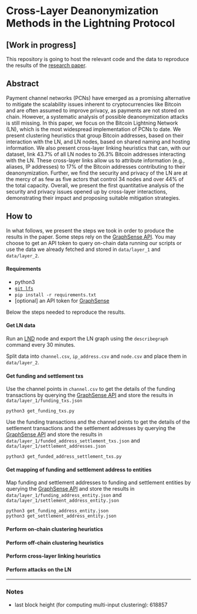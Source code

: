 # Cross-Layer Deanonymization Methods in the Lightning Protocol

## [Work in progress]
This repository is going to host the relevant code and the data to reproduce 
the results of the [research paper][arxiv].

## Abstract

Payment channel networks (PCNs) have emerged as a promising alternative to 
mitigate the scalability issues inherent to cryptocurrencies like Bitcoin and 
are often assumed to improve privacy, as payments are not stored on chain. 
However, a systematic analysis of possible deanonymization attacks is still 
missing. In this paper, we focus on the Bitcoin Lightning Network (LN), which 
is the most widespread implementation of PCNs to date. We present clustering 
heuristics that group Bitcoin addresses, based on their interaction with the 
LN, and LN nodes, based on shared naming and hosting information. We also 
present cross-layer linking heuristics that can, with our dataset, link 43.7% 
of all LN nodes to 26.3% Bitcoin addresses interacting with the LN. These 
cross-layer links allow us to attribute information (e.g., aliases, IP 
addresses) to 17% of the Bitcoin addresses contributing to their 
deanonymization. Further, we find the security and privacy of the LN are at the
mercy of as few as five actors that control 34 nodes and over 44% of the total
capacity. Overall, we present the first quantitative analysis of the security
and privacy issues opened up by cross-layer interactions, demonstrating 
their impact and proposing suitable mitigation strategies. 


## How to

In what follows, we present the steps we took in order to produce the results
in the paper. Some steps rely on the [GraphSense API][GS API]. You may choose 
to get an API token to query on-chain data running our scripts or use the data 
we already fetched and stored in `data/layer_1` and `data/layer_2`.

#### Requirements

- python3
- [`git lfs`][git lfs]
- `pip install -r requirements.txt`
- [optional] an API token for [GraphSense][GS API]

Below the steps needed to reproduce the results.

#### Get LN data

Run an [LND][LND] node and export the LN graph using the `describegraph` 
command every 30 minutes.

Split data into `channel.csv`, `ip_address.csv` and `node.csv` and place them 
in `data/layer_2`.

#### Get funding and settlement txs

Use the channel points in `channel.csv` to get the details of the funding 
transactions by querying the [GraphSense API][GS API] and store the 
results in `data/layer_1/funding_txs.json`

    python3 get_funding_txs.py

Use the funding transactions and the channel points to get the details of the
 settlement transactions and the settlement addresses by querying the 
 [GraphSense API][GS API] and store the results in 
 `data/layer_1/funded_address_settlement_txs.json` and 
 `data/layer_1/settlement_addresses.json`

    python3 get_funded_address_settlement_txs.py

#### Get mapping of funding and settlement address to entities

Map funding and settlement addresses to funding and settlement entities by querying the 
[GraphSense API][GS API] and store the results in 
`data/layer_1/funding_address_entity.json` and 
`data/layer_1/settlement_address_entity.json`

    python3 get_funding_address_entity.json
    python3 get_settlement_address_entity.json

#### Perform on-chain clustering heuristics

#### Perform off-chain clustering heuristics

#### Perform cross-layer linking heuristics

#### Perform attacks on the LN

---

### Notes
- last block height (for computing multi-input clustering): 618857


[arxiv]: https://arxiv.org/abs/2007.00764
[git lfs]: https://git-lfs.github.com/
[LND]: https://github.com/lightningnetwork/lnd
[GS API]: https://api.graphsense.info/